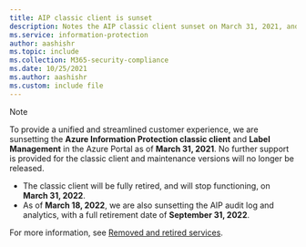 ```yaml
---
title: AIP classic client is sunset
description: Notes the AIP classic client sunset on March 31, 2021, and provides links for next steps and more information.
ms.service: information-protection
author: aashishr
ms.topic: include
ms.collection: M365-security-compliance
ms.date: 10/25/2021
ms.author: aashishr
ms.custom: include file
---
```


>[!NOTE]
> To provide a unified and streamlined customer experience, we are sunsetting the **Azure Information Protection classic client** and **Label Management** in the Azure Portal as of **March 31, 2021**. No further support is provided for the classic client and maintenance versions will no longer be released.
>
>- The classic client will be fully retired, and will stop functioning, on **March 31, 2022**.
>- As of **March 18, 2022**, we are also sunsetting the AIP audit log and analytics, with a full retirement date of **September 31, 2022**.
>
> For more information, see [Removed and retired services](../removed-sunset-services.md).



